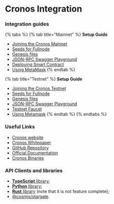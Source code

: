 # Cronos Integration

### Integration guides

{% tabs %}
{% tab title="Mainnet" %}
**Setup Guide**

* [Joining the Cronos Mainnet](../../for-node-hosts/running-nodes/cronos-mainnet/)
* [Seeds for Fullnode](https://github.com/crypto-org-chain/cronos-mainnet#seed-nodes)
* [Genesis files](https://raw.githubusercontent.com/crypto-org-chain/cronos-mainnet/master/cronosmainnet\_25-1/genesis.json)
* [JSON-RPC Swagger Playground](https://cronos.org/docs/swagger?network=mainnet)
* [Deploying Smart Contract](../cronos-smart-contract/)
* [Using MetaMask](https://docs.cronos.org/getting-started/metamask.html)
{% endtab %}

{% tab title="Testnet" %}
**Setup Guide**

* [Joining the Cronos Testnet](https://docs.cronos.org/getting-started/cronos-testnet.html)
* [Seeds for Fullnode](https://github.com/crypto-org-chain/cronos-testnets/blob/main/testnet.json#L21)
* [Genesis files](https://raw.githubusercontent.com/crypto-org-chain/cronos-testnets/main/cronostestnet\_338-3/genesis.json)
* [JSON-RPC Swagger Playground](https://cronos.org/docs/swagger?network=testnet)
* [Testnet Faucet](https://cronos.org/faucet/)
* [Using Metamask](https://docs.cronos.org/for-users/metamask)
{% endtab %}
{% endtabs %}

### Useful Links

* [Cronos website](https://cronos.org/)
* [Cronos Whitepaper](https://whitepaper.cronos.org/)
* [GitHub Repository](https://github.com/crypto-org-chain/cronos)
* [Official Documentation](https://docs.cronos.org/)
* [Cronos Binaries](https://github.com/crypto-org-chain/cronos/releases)

### API Clients and libraries

* [**TypeScript** library](https://github.com/crypto-org-chain/chain-jslib);
* [**Python** library](https://pypi.org/project/chainlibpy/#description);
* [**Rust** library](https://github.com/crypto-org-chain/chainlib-rs) (note that it is not feature complete);
* [@cosmjs/stargate](https://github.com/cosmos/cosmjs/tree/master/packages/stargate).
